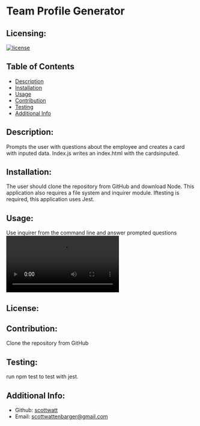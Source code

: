 
# Team Profile Generator
## Licensing:
[![license](https://img.shields.io/badge/license--blue)](https://shields.io)
## Table of Contents 
- [Description](#description)
- [Installation](#installation)
- [Usage](#usage)
- [Contribution](#contribution)
- [Testing](#testing)
- [Additional Info](#additional-info)
## Description:
Prompts the user with questions about the employee and creates a card with inputed data. Index.js writes an index.html with the cardsinputed.
## Installation:
The user should clone the repository from GitHub and download Node. This application also requires a file system and inquirer module. Iftesting is required, this application uses Jest.
## Usage:
Use inquirer from the command line and answer prompted questions
![video](./assets/Demo.mp4)
## License:
  
## Contribution:
Clone the repository from GitHub
## Testing:
run npm test to test with jest.
## Additional Info:
- Github: [scottwatt](https://github.com/scottwatt)
- Email: scottwattenbarger@gmail.com 
  